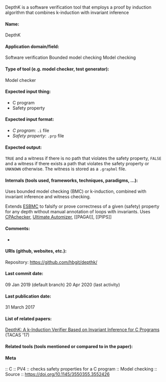 DepthK is a software verification tool that employs a proof by induction algorithm that combines k-induction with invariant inference

#### Name:
DepthK

#### Application domain/field:
Software verification
Bounded model checking
Model checking

#### Type of tool (e.g. model checker, test generator):
Model checker

#### Expected input thing:
- C program
- Safety property

#### Expected input format:
- *C program*: `.i` file
- *Safety property*: `.prp` file

#### Expected output:
`TRUE` and a witness if there is no path that violates the safety property, `FALSE` and a witness if there exists a path that violates the safety property or `UNKNOWN` otherwise.
The witness is stored as a `.graphml` file.

#### Internals (tools used, frameworks, techniques, paradigms, ...):
Uses bounded model checking (BMC) or k-induction, combined with invariant inference and witness checking.

Extends [ESBMC](../ESBMC.md) to falsify or prove correctness of a given (safety) property for any depth without manual annotation of loops with invariants.
Uses [CPAchecker](CPAchecker.md), [Ultimate Automizer](../Ultimate%20Automizer.md), [[PAGAI]], [[PIPS]]

#### Comments:
-

#### URIs (github, websites, etc.):
Repository: https://github.com/hbgit/depthk/

#### Last commit date:
09 Jan 2019 (default branch)
20 Apr 2020 (last activity)

#### Last publication date:
31 March 2017

#### List of related papers:
[DepthK: A k-Induction Verifier Based on Invariant Inference for C Programs](https://doi.org/10.1007/978-3-662-54580-5_23) (TACAS '17)

#### Related tools (tools mentioned or compared to in the paper):

#### Meta
:: C
:: PV4 :: checks safety properties for a C program
:: Model checking
:: Source :: https://doi.org/10.1145/3550355.3552426

